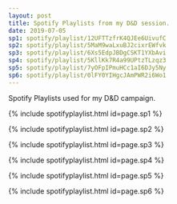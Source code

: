 ```yaml
---
layout: post
title: Spotify Playlists from my D&D session.
date: 2019-07-05
sp1: spotify/playlist/12UFTTzfrK4QJEe6UivufC
sp2: spotify/playlist/5MaM9waLxuBJ2cixrEWfvk
sp3: spotify/playlist/6Xs5EdpJBDgCSKT1YXbAvi
sp4: spotify/playlist/5KllKk7R4a99UPtzTLzqz3
sp5: spotify/playlist/7yOFpIPmuHCc1aI6DJy5Ny
sp6: spotify/playlist/0lFY0YIHgcJAmPWR2i6Wo1
---
```


Spotify Playlists used for my D&D campaign.

{% include spotifyplaylist.html id=page.sp1 %}

{% include spotifyplaylist.html id=page.sp2 %}

{% include spotifyplaylist.html id=page.sp3 %}

{% include spotifyplaylist.html id=page.sp4 %}

{% include spotifyplaylist.html id=page.sp5 %}

{% include spotifyplaylist.html id=page.sp6 %}
